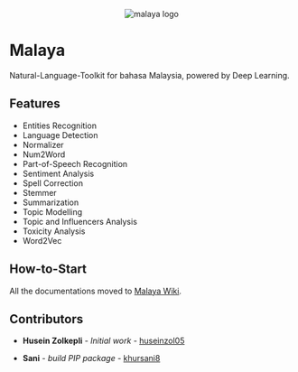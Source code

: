 <p align="center">
    <img src="session/towns-of-malaya.jpg" alt="malaya logo" />
</p>

# Malaya
Natural-Language-Toolkit for bahasa Malaysia, powered by Deep Learning.

## Features

* Entities Recognition
* Language Detection
* Normalizer
* Num2Word
* Part-of-Speech Recognition
* Sentiment Analysis
* Spell Correction
* Stemmer
* Summarization
* Topic Modelling
* Topic and Influencers Analysis
* Toxicity Analysis
* Word2Vec

## How-to-Start

All the documentations moved to [Malaya Wiki](https://github.com/DevconX/Malaya/wiki).

## Contributors

* **Husein Zolkepli** - *Initial work* - [huseinzol05](https://github.com/huseinzol05)

* **Sani** - *build PIP package* - [khursani8](https://github.com/khursani8)
